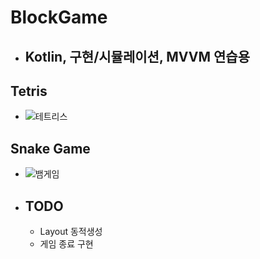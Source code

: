# BlockGame
- ## Kotlin, 구현/시뮬레이션, MVVM 연습용

## Tetris

   - ![테트리스](https://user-images.githubusercontent.com/76417969/171359345-7bd4521e-3260-455a-9c8d-c5f5af2a18f4.gif)

## Snake Game

   - ![뱀게임](https://user-images.githubusercontent.com/76417969/171829369-d1ffee00-50ae-4a5f-bfd9-20b87caeef34.gif)

- ## TODO
   - Layout 동적생성
   - 게임 종료 구현
